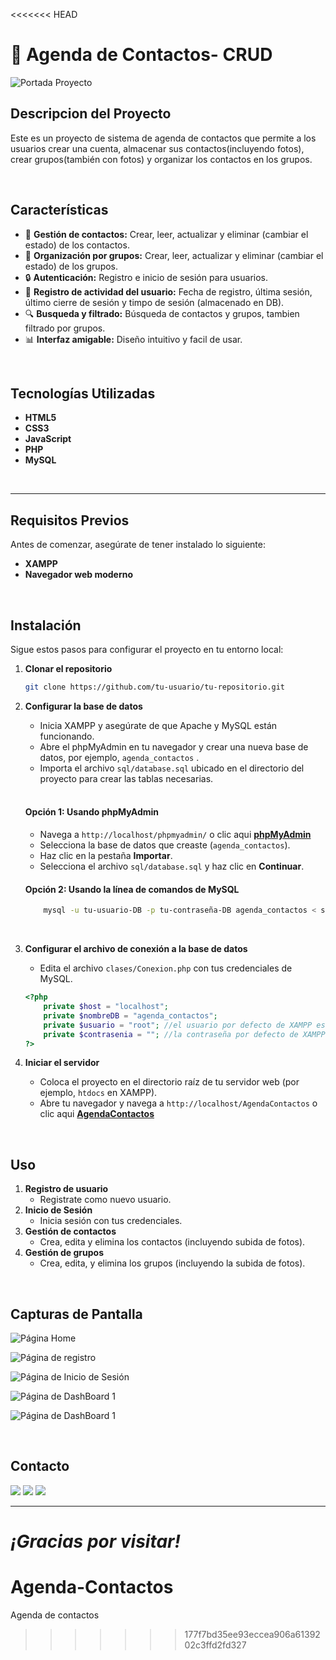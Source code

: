 <<<<<<< HEAD
# :ledger: Agenda de Contactos- CRUD

![Portada Proyecto](https://i.ibb.co/bgWzVSg/CRUD-Agenda-Contactos.png)


## Descripcion del Proyecto
Este es un proyecto de sistema de agenda de contactos que permite a los usuarios crear una cuenta, almacenar sus contactos(incluyendo fotos), crear grupos(también con fotos) y organizar los contactos en los grupos.

<br>

## Características
- :newspaper: **Gestión de contactos:** Crear, leer, actualizar y eliminar (cambiar el estado) de los contactos.
- :file_folder: **Organización por grupos:** Crear, leer, actualizar y eliminar (cambiar el estado) de los grupos.
- :lock: **Autenticación:** Registro e inicio de sesión para usuarios.
- :date: **Registro de actividad del usuario:** Fecha de registro, última sesión, último cierre de sesión y timpo de sesión (almacenado en DB).
- :mag: **Busqueda y filtrado:** Búsqueda de contactos y grupos, tambien filtrado por grupos.
- :bar_chart: **Interfaz amigable:** Diseño intuitivo y facil de usar.

<br>

## Tecnologías Utilizadas
- **HTML5**
- **CSS3**
- **JavaScript**
- **PHP**
- **MySQL**

<br>

---

## Requisitos Previos
Antes de comenzar, asegúrate de tener instalado lo siguiente:
- **XAMPP**
- **Navegador web moderno**

<br>

## Instalación
Sigue estos pasos para configurar el proyecto en tu entorno local:

1. **Clonar el repositorio**

    ```bash
    git clone https://github.com/tu-usuario/tu-repositorio.git
    ```
2. **Configurar la base de datos**
    - Inicia XAMPP y asegúrate de que Apache y MySQL están funcionando.
    - Abre el phpMyAdmin en tu navegador y crear una nueva base de datos, por ejemplo, `agenda_contactos` .
    - Importa el archivo `sql/database.sql` ubicado en el directorio del proyecto para crear las tablas necesarias.

    <br>

    #### Opción 1: Usando phpMyAdmin
    - Navega a `http://localhost/phpmyadmin/` o clic aqui **[phpMyAdmin](http://localhost/phpmyadmin/)**
    - Selecciona la base de datos que creaste (`agenda_contactos`).
    - Haz clic en la pestaña **Importar**.
    - Selecciona el archivo `sql/database.sql` y haz clic en **Continuar**.


    #### Opción 2: Usando la línea de comandos de MySQL
    ```bash
        mysql -u tu-usuario-DB -p tu-contraseña-DB agenda_contactos < sql/database.sql
    ```
    <br>

3. **Configurar el archivo de conexión a la base de datos**

    - Edita el archivo `clases/Conexion.php` con tus credenciales de MySQL.
    ```php
    <?php
        private $host = "localhost";
        private $nombreDB = "agenda_contactos";
        private $usuario = "root"; //el usuario por defecto de XAMPP es root
        private $contrasenia = ""; //la contraseña por defecto de XAMPP es una cadena vacia
    ?>
    ```

4. **Iniciar el servidor**
    - Coloca el proyecto en el directorio raíz de tu servidor web (por ejemplo, `htdocs` en XAMPP).
    - Abre tu navegador y navega a `http://localhost/AgendaContactos` o clic aqui **[AgendaContactos](http://localhost/AgendaContactos)**

<br>

## Uso
1. **Registro de usuario**
    - Registrate como nuevo usuario.
2. **Inicio de Sesión**
    - Inicia sesión con tus credenciales.
3. **Gestión de contactos**
    - Crea, edita y elimina los contactos (incluyendo subida de fotos).
4. **Gestión de grupos**
    - Crea, edita, y elimina los grupos (incluyendo la subida de fotos).

<br>

## Capturas de Pantalla
![Página Home](https://i.ibb.co/4Rvm3jg/Home.png)

![Página de registro](https://i.ibb.co/tmtp2V5/Registro.png)

![Página de Inicio de Sesión](https://i.ibb.co/R3nxqd5/Inicio-Sesion.png)

![Página de DashBoard 1](https://i.ibb.co/s5Vrgsj/Dash-Board-1.png)

![Página de DashBoard 1](https://i.ibb.co/0rtzGcL/Dash-Board-1-2.png)

<br>

## Contacto
<a href="mailto:ronnycito.dev@gmail.com" target="_blank"><img src="https://skillicons.dev/icons?i=gmail"></a>
<a href="https://www.linkedin.com/in/ronnytito" target="_blank" ><img src="https://skillicons.dev/icons?i=linkedin"></a>
<a href="https://x.com/RonnyTito_" target="_blank"><img src="https://skillicons.dev/icons?i=twitter"></a>

---
*¡Gracias por visitar!*
=======
# Agenda-Contactos
Agenda de contactos
>>>>>>> 177f7bd35ee93eccea906a6139202c3ffd2fd327
